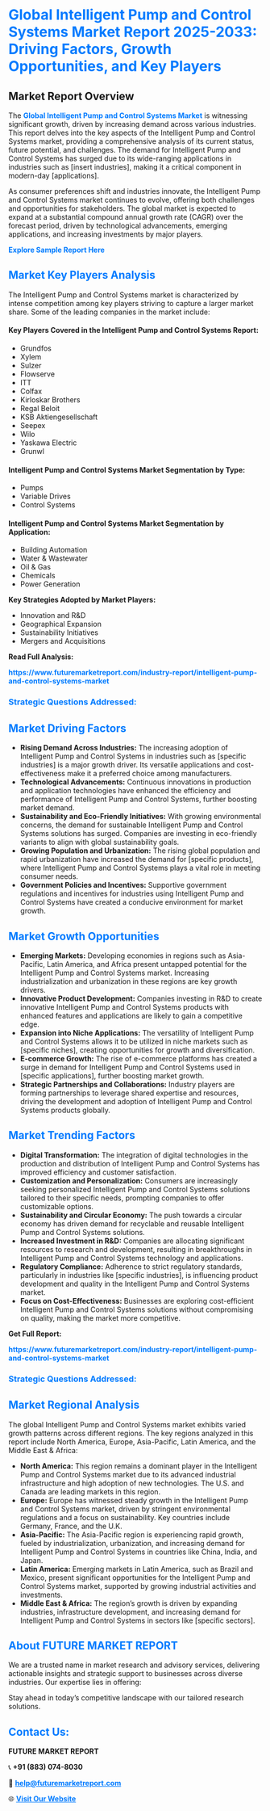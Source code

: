 <h1 style="color: #007BFF;">Global Intelligent Pump and Control Systems Market Report 2025-2033: Driving Factors, Growth Opportunities, and Key Players</h1>

<section id="overview">
<h2>Market Report Overview</h2>
<p>The <a href="https://www.futuremarketreport.com/industry-report/intelligent-pump-and-control-systems-market" style="color: #007BFF; text-decoration: none;"><strong>Global Intelligent Pump and Control Systems Market</strong></a> is witnessing significant growth, driven by increasing demand across various industries. This report delves into the key aspects of the Intelligent Pump and Control Systems market, providing a comprehensive analysis of its current status, future potential, and challenges. The demand for Intelligent Pump and Control Systems has surged due to its wide-ranging applications in industries such as [insert industries], making it a critical component in modern-day [applications].</p>
<p>As consumer preferences shift and industries innovate, the Intelligent Pump and Control Systems market continues to evolve, offering both challenges and opportunities for stakeholders. The global market is expected to expand at a substantial compound annual growth rate (CAGR) over the forecast period, driven by technological advancements, emerging applications, and increasing investments by major players.</p>
</section>

<section id="overview">
<p><a href="https://www.futuremarketreport.com/request-sample/reportId=63399" style="color: #007BFF; text-decoration: none;"><strong>Explore Sample Report Here</strong></a></p>
</section>

<section id="key-players">
<h2 style="color: #007BFF;">Market Key Players Analysis</h2>
<p>The Intelligent Pump and Control Systems market is characterized by intense competition among key players striving to capture a larger market share. Some of the leading companies in the market include:</p>
<h4>Key Players Covered in the Intelligent Pump and Control Systems Report:</h4>
<ul><li>Grundfos</li><li>Xylem</li><li>Sulzer</li><li>Flowserve</li><li>ITT</li><li>Colfax</li><li>Kirloskar Brothers</li><li>Regal Beloit</li><li>KSB Aktiengesellschaft</li><li>Seepex</li><li>Wilo</li><li>Yaskawa Electric</li><li>Grunwl</li></ul>
<h4>Intelligent Pump and Control Systems Market Segmentation by Type:</h4>
<ul><li>Pumps</li><li>Variable Drives</li><li>Control Systems</li></ul>

<h4>Intelligent Pump and Control Systems Market Segmentation by Application:</h4>
<ul><li>Building Automation</li><li>Water &amp; Wastewater</li><li>Oil &amp; Gas</li><li>Chemicals</li><li>Power Generation</li></ul>
<p><strong>Key Strategies Adopted by Market Players:</strong></p>
<ul>
<li>Innovation and R&D</li>
<li>Geographical Expansion</li>
<li>Sustainability Initiatives</li>
<li>Mergers and Acquisitions</li>
</ul>
</section>

<section>
<p><strong>Read Full Analysis: </strong></p><a href="https://www.futuremarketreport.com/industry-report/intelligent-pump-and-control-systems-market" style="color: #007BFF; text-decoration: none;"><strong>https://www.futuremarketreport.com/industry-report/intelligent-pump-and-control-systems-market</strong></a>
<h3 style="color: #007BFF;">Strategic Questions Addressed:</h3>
</section>

<section id="driving-factors">
<h2 style="color: #007BFF;">Market Driving Factors</h2>
<ul>
<li><strong>Rising Demand Across Industries:</strong> The increasing adoption of Intelligent Pump and Control Systems in industries such as [specific industries] is a major growth driver. Its versatile applications and cost-effectiveness make it a preferred choice among manufacturers.</li>
<li><strong>Technological Advancements:</strong> Continuous innovations in production and application technologies have enhanced the efficiency and performance of Intelligent Pump and Control Systems, further boosting market demand.</li>
<li><strong>Sustainability and Eco-Friendly Initiatives:</strong> With growing environmental concerns, the demand for sustainable Intelligent Pump and Control Systems solutions has surged. Companies are investing in eco-friendly variants to align with global sustainability goals.</li>
<li><strong>Growing Population and Urbanization:</strong> The rising global population and rapid urbanization have increased the demand for [specific products], where Intelligent Pump and Control Systems plays a vital role in meeting consumer needs.</li>
<li><strong>Government Policies and Incentives:</strong> Supportive government regulations and incentives for industries using Intelligent Pump and Control Systems have created a conducive environment for market growth.</li>
</ul>
</section>

<section id="growth-opportunities">
<h2 style="color: #007BFF;">Market Growth Opportunities</h2>
<ul>
<li><strong>Emerging Markets:</strong> Developing economies in regions such as Asia-Pacific, Latin America, and Africa present untapped potential for the Intelligent Pump and Control Systems market. Increasing industrialization and urbanization in these regions are key growth drivers.</li>
<li><strong>Innovative Product Development:</strong> Companies investing in R&D to create innovative Intelligent Pump and Control Systems products with enhanced features and applications are likely to gain a competitive edge.</li>
<li><strong>Expansion into Niche Applications:</strong> The versatility of Intelligent Pump and Control Systems allows it to be utilized in niche markets such as [specific niches], creating opportunities for growth and diversification.</li>
<li><strong>E-commerce Growth:</strong> The rise of e-commerce platforms has created a surge in demand for Intelligent Pump and Control Systems used in [specific applications], further boosting market growth.</li>
<li><strong>Strategic Partnerships and Collaborations:</strong> Industry players are forming partnerships to leverage shared expertise and resources, driving the development and adoption of Intelligent Pump and Control Systems products globally.</li>
</ul>
</section>

<section id="trending-factors">
<h2 style="color: #007BFF;">Market Trending Factors</h2>
<ul>
<li><strong>Digital Transformation:</strong> The integration of digital technologies in the production and distribution of Intelligent Pump and Control Systems has improved efficiency and customer satisfaction.</li>
<li><strong>Customization and Personalization:</strong> Consumers are increasingly seeking personalized Intelligent Pump and Control Systems solutions tailored to their specific needs, prompting companies to offer customizable options.</li>
<li><strong>Sustainability and Circular Economy:</strong> The push towards a circular economy has driven demand for recyclable and reusable Intelligent Pump and Control Systems solutions.</li>
<li><strong>Increased Investment in R&D:</strong> Companies are allocating significant resources to research and development, resulting in breakthroughs in Intelligent Pump and Control Systems technology and applications.</li>
<li><strong>Regulatory Compliance:</strong> Adherence to strict regulatory standards, particularly in industries like [specific industries], is influencing product development and quality in the Intelligent Pump and Control Systems market.</li>
<li><strong>Focus on Cost-Effectiveness:</strong> Businesses are exploring cost-efficient Intelligent Pump and Control Systems solutions without compromising on quality, making the market more competitive.</li>
</ul>
</section>

<section>
<p><strong>Get Full Report: </strong></p><a href="https://www.futuremarketreport.com/industry-report/intelligent-pump-and-control-systems-market" style="color: #007BFF; text-decoration: none;"><strong>https://www.futuremarketreport.com/industry-report/intelligent-pump-and-control-systems-market</strong></a>
<h3 style="color: #007BFF;">Strategic Questions Addressed:</h3>
</section>


<section id="regional-analysis">
<h2 style="color: #007BFF;">Market Regional Analysis</h2>
<p>The global Intelligent Pump and Control Systems market exhibits varied growth patterns across different regions. The key regions analyzed in this report include North America, Europe, Asia-Pacific, Latin America, and the Middle East & Africa:</p>
<ul>
<li><strong>North America:</strong> This region remains a dominant player in the Intelligent Pump and Control Systems market due to its advanced industrial infrastructure and high adoption of new technologies. The U.S. and Canada are leading markets in this region.</li>
<li><strong>Europe:</strong> Europe has witnessed steady growth in the Intelligent Pump and Control Systems market, driven by stringent environmental regulations and a focus on sustainability. Key countries include Germany, France, and the U.K.</li>
<li><strong>Asia-Pacific:</strong> The Asia-Pacific region is experiencing rapid growth, fueled by industrialization, urbanization, and increasing demand for Intelligent Pump and Control Systems in countries like China, India, and Japan.</li>
<li><strong>Latin America:</strong> Emerging markets in Latin America, such as Brazil and Mexico, present significant opportunities for the Intelligent Pump and Control Systems market, supported by growing industrial activities and investments.</li>
<li><strong>Middle East & Africa:</strong> The region’s growth is driven by expanding industries, infrastructure development, and increasing demand for Intelligent Pump and Control Systems in sectors like [specific sectors].</li>
</ul>
</section>

<footer>
<h2 style="color: #007BFF;">About FUTURE MARKET REPORT</h2>
<p>We are a trusted name in market research and advisory services, delivering actionable insights and strategic support to businesses across diverse industries. Our expertise lies in offering:</p>

<p>Stay ahead in today’s competitive landscape with our tailored research solutions.</p>

<h2 style="color: #007BFF;">Contact Us:</h2>
<p><strong>FUTURE MARKET REPORT</strong></p>
<p>📞 <strong>+91 (883) 074-8030</strong></p>
<p>📧 <strong><a href="mailto:help@futuremarketreport.com" style="color: #007BFF;">help@futuremarketreport.com</a></strong></p>
<p>🌐 <strong><a href="https://www.futuremarketreport.com/" style="color: #007BFF;">Visit Our Website</a></strong></p>
</footer>